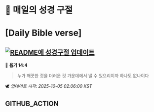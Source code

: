 # 🙏 매일의 성경 구절
# [Daily Bible verse]
## [![README에 성경구절 업데이트](https://github.com/DONGSUKA/first_test/actions/workflows/update-readme-bible.yml/badge.svg)](https://github.com/DONGSUKA/first_test/actions/workflows/update-readme-bible.yml)
<!-- START_BIBLE_VERSE -->
📖 **욥기 14:4**
> 누가 깨끗한 것을 더러운 것 가운데에서 낼 수 있으리이까 하나도 없나이다

🕊️ _업데이트 시각: 2025-10-05 02:06:00 KST_
  <!-- END_BIBLE_VERSE -->
## GITHUB_ACTION

